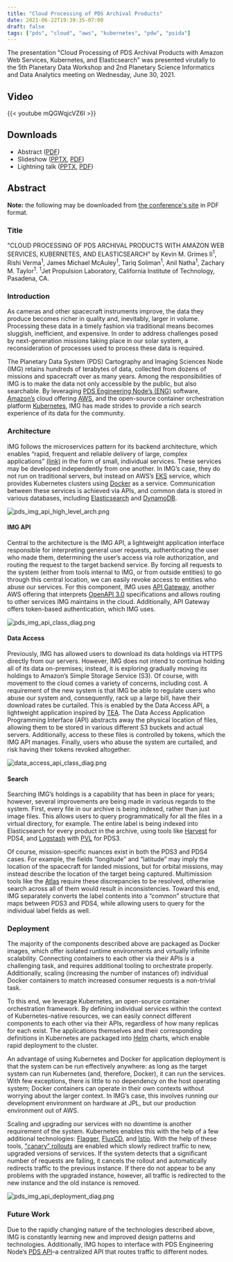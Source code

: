 ```yaml
---
title: "Cloud Processing of PDS Archival Products"
date: 2021-06-22T19:39:35-07:00
draft: false
tags: ["pds", "cloud", "aws", "kubernetes", "pdw", "psida"]
---
```


The presentation "Cloud Processing of PDS Archival Products with Amazon Web Services, Kubernetes, and Elasticsearch" was presented virutally to the 5th Planetary Data Workshop and 2nd Planetary Science Informatics and Data Analytics meeting on Wednesday, June 30, 2021.

<!--more-->

## Video

{{< youtube mQGWqjcVZ6I >}}

## Downloads

- Abstract ([PDF](https://www.hou.usra.edu/meetings/planetdata2021/pdf/7102.pdf))
- Slideshow ([PPTX](/pptx/cloud_processing_pds3_pds4_products_pres_v2.pptx), [PDF](/pdf/cloud_processing_pds3_pds4_products_pres_v2.pdf))
- Lightning talk ([PPTX](/pptx/lightning_cloud_processing_pds3_pds4_products_pres_v1.pptx), [PDF](/pdf/lightning_cloud_processing_pds3_pds4_products_pres_v1.pdf))

## Abstract

**Note:** the following may be downloaded from [the conference's site](https://www.hou.usra.edu/meetings/planetdata2021/pdf/7102.pdf) in PDF format.

### Title

"CLOUD PROCESSING OF PDS ARCHIVAL PRODUCTS WITH AMAZON WEB SERVICES, KUBERNETES, AND ELASTICSEARCH" by Kevin M. Grimes II<sup>1</sup>, Rishi Verma<sup>1</sup>, James Michael McAuley<sup>1</sup>, Tariq Soliman<sup>1</sup>, Anil Natha<sup>1</sup>, Zachary M. Taylor<sup>1</sup>. <sup>1</sup>Jet Propulsion Laboratory, California Institute of Technology, Pasadena, CA.

### Introduction

As cameras and other spacecraft instruments improve, the data they produce becomes richer in quality and, inevitably, larger in volume. Processing these data in a timely fashion via traditional means becomes sluggish, inefficient, and expensive. In order to address challenges posed by next-generation missions taking place in our solar system, a reconsideration of processes used to process these data is required.

The Planetary Data System (PDS) Cartography and Imaging Sciences Node (IMG) retains hundreds of terabytes of data, collected from dozens of missions and spacecraft over as many years. Among the responsibilities of IMG is to make the data not only accessible by the public, but also searchable. By leveraging [PDS Engineering Node’s (ENG)](https://pds-engineering.jpl.nasa.gov/) software, [Amazon’s](https://amazon.com/) cloud offering [AWS](https://aws.amazon.com/), and the open-source container orchestration platform [Kubernetes](https://kubernetes.io/), IMG has made strides to provide a rich search experience of its data for the community.

### Architecture

IMG follows the microservices pattern for its backend architecture, which enables “rapid, frequent and reliable delivery of large, complex applications” [(link)](https://microservices.io/) in the form of small, individual services. These services may be developed independently from one another. In IMG’s case, they do not run on traditional servers, but instead on AWS’s [EKS](https://aws.amazon.com/eks/) service, which provides Kubernetes clusters using [Docker](https://docker.com/) as a service. Communication between these services is achieved via APIs, and common data is stored in various databases, including [Elasticsearch](https://www.elastic.co/enterprise-search) and [DynamoDB](https://aws.amazon.com/dynamodb).

![pds_img_api_high_level_arch.png](/images/pds_img_api_high_level_arch.png)

#### IMG API

Central to the architecture is the IMG API, a lightweight application interface responsible for interpreting general user requests, authenticating the user who made them, determining the user’s access via role authorization, and routing the request to the target backend service. By forcing all requests to the system (either from tools internal to IMG, or from outside entities) to go through this central location, we can easily revoke access to entities who abuse our services. For this component, IMG uses [API Gateway](https://aws.amazon.com/api-gateway/), another AWS offering that interprets [OpenAPI 3.0](https://swagger.io/specification/) specifications and allows routing to other services IMG maintains in the cloud. Additionally, API Gateway offers token-based authentication, which IMG uses.

![pds_img_api_class_diag.png](/images/pds_img_api_class_diag.png)

#### Data Access

Previously, IMG has allowed users to download its data holdings via HTTPS directly from our servers. However, IMG does not intend to continue holding all of its data on-premises; instead, it is exploring gradually moving its holdings to Amazon’s Simple Storage Service (S3). Of course, with movement to the cloud comes a variety of concerns, including cost. A requirement of the new system is that IMG be able to regulate users who abuse our system and, consequently, rack up a large bill, have their download rates be curtailed. This is enabled by the Data Access API, a lightweight application inspired by [TEA](https://github.com/asfadmin/thin-egress-app). The Data Access Application Programming Interface (API) abstracts away the physical location of files, allowing them to be stored in various different S3 buckets and actual servers. Additionally, access to these files is controlled by tokens, which the IMG API manages. Finally, users who abuse the system are curtailed, and risk having their tokens revoked altogether.

![data_access_api_class_diag.png](/images/data_access_api_class_diag.png)

#### Search

Searching IMG’s holdings is a capability that has been in place for years; however, several improvements are being made in various regards to the system. First, every file in our archive is being indexed, rather than just image files. This allows users to query programmatically for all the files in a virtual directory, for example. The entire label is being indexed into Elasticsearch for every product in the archive, using tools like [Harvest](https://pds-engineering.jpl.nasa.gov/development/pds4/5.0.0/ingest/harvest/) for PDS4, and [Logstash](https://www.elastic.co/logstash) with [PVL](https://pypi.org/project/pvl/) for PDS3.

Of course, mission-specific nuances exist in both the PDS3 and PDS4 cases. For example, the fields “longitude” and “latitude” may imply the location of the spacecraft for landed missions, but for orbital missions, may instead describe the location of the target being captured. Multimission tools like the [Atlas](https://pds-imaging.jpl.nasa.gov/search) require these discrepancies to be resolved, otherwise search across all of them would result in
inconsistencies. Toward this end, IMG separately converts the label contents into a “common” structure that maps between PDS3 and PDS4, while allowing users to query for the individual label fields as well.

### Deployment

The majority of the components described above are packaged as Docker images, which offer isolated runtime environments and virtually infinite scalability. Connecting containers to each other via their APIs is a challenging task, and requires additional tooling to orchestrate properly. Additionally, scaling (increasing the number of instances of) individual Docker containers to match increased consumer requests is a non-trivial task.

To this end, we leverage Kubernetes, an open-source container orchestration framework. By defining individual services within the context of Kubernetes-native resources, we can easily connect different components to each other via their APIs, regardless of how many replicas for each exist. The applications themselves and their corresponding definitions in Kubernetes are packaged into [Helm](https://helm.sh/) charts, which enable rapid deployment to the cluster.

An advantage of using Kubernetes and Docker for application deployment is that the system can be run effectively anywhere: as long as the target system can run Kubernetes (and, therefore, Docker), it can run the services. With few exceptions, there is little to no dependency on the host operating system; Docker containers can operate in their own contexts without worrying about the larger context. In IMG’s case, this involves running our development environment on hardware at JPL, but our production environment out of AWS.

Scaling and upgrading our services with no downtime is another requirement of the system. Kubernetes enables this with the help of a few additional technologies: [Flagger](https://flagger.app/), [FluxCD](https://fluxcd.io/), and [Istio](https://istio.io/). With the help of these tools, ["canary” rollouts](https://semaphoreci.com/blog/what-is-canary-deployment) are enabled which slowly redirect traffic to new, upgraded versions of services. If the system detects that a significant number of requests are failing, it cancels the rollout and automatically redirects traffic to the previous instance. If there do not appear to be any problems with the upgraded instance, however, all traffic is redirected to the new instance and the old instance is removed.

![pds_img_api_deployment_diag.png](/images/pds_img_api_deployment_diag.png)

### Future Work

Due to the rapidly changing nature of the technologies described above, IMG is constantly learning new and improved design patterns and technologies. Additionally, IMG hopes to interface with PDS Engineering Node’s [PDS API](https://github.com/NASA-PDS/pds-api)–a centralized API that routes traffic to different nodes.
